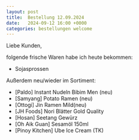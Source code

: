 ```yaml
---
layout: post
title:  Bestellung 12.09.2024
date:   2024-09-12 16:00 +0000
categories: bestellungen welcome
---
```


Liebe Kunden,

folgende frische Waren habe ich heute bekommen:
<ul>
<li>Sojasprossen</li>
</ul>

Außerdem neu/wieder im Sortiment:
<ul>
<li>[Paldo] Instant Nudeln Bibim Men (neu)</li>
<li>[Samyang] Potato Ramen (neu)</li>
<li>[Ottogi] Jin Ramen Mild(neu)</li>
<li>[JH Foods] Nori Blätter Gold Quality</li>
<li>[Hosan] Seetang Gewürz</li>
<li>[Oh Aik Guan] Sesamöl 150ml</li>
<li>[Pinoy Kitchen] Ube Ice Cream (TK)</li>
</ul>